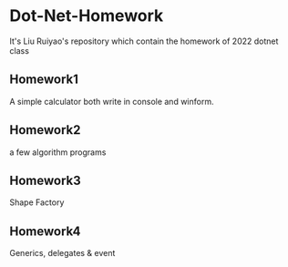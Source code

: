 # Dot-Net-Homework

It's Liu Ruiyao's repository which contain the homework of 2022 dotnet class

## Homework1

A simple calculator both write in console and winform.

## Homework2

a few algorithm programs

## Homework3

Shape Factory

## Homework4

Generics, delegates & event

